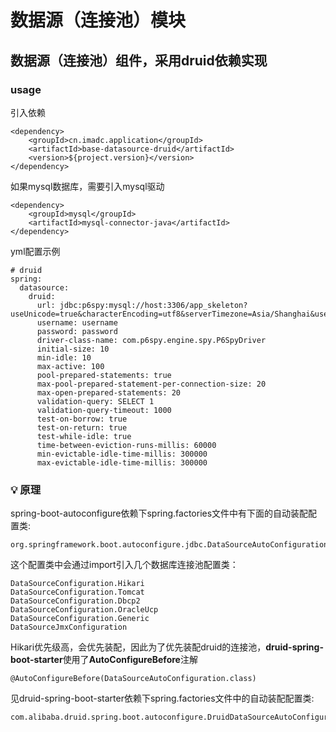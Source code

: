 # 数据源（连接池）模块

## 数据源（连接池）组件，采用druid依赖实现

### usage

引入依赖
~~~
<dependency>
    <groupId>cn.imadc.application</groupId>
    <artifactId>base-datasource-druid</artifactId>
    <version>${project.version}</version>
</dependency>
~~~
如果mysql数据库，需要引入mysql驱动
~~~
<dependency>
    <groupId>mysql</groupId>
    <artifactId>mysql-connector-java</artifactId>
</dependency>
~~~

yml配置示例
~~~
# druid
spring:
  datasource:
    druid:
      url: jdbc:p6spy:mysql://host:3306/app_skeleton?useUnicode=true&characterEncoding=utf8&serverTimezone=Asia/Shanghai&useSSL=false
      username: username
      password: password
      driver-class-name: com.p6spy.engine.spy.P6SpyDriver
      initial-size: 10
      min-idle: 10
      max-active: 100
      pool-prepared-statements: true
      max-pool-prepared-statement-per-connection-size: 20
      max-open-prepared-statements: 20
      validation-query: SELECT 1
      validation-query-timeout: 1000
      test-on-borrow: true
      test-on-return: true
      test-while-idle: true
      time-between-eviction-runs-millis: 60000
      min-evictable-idle-time-millis: 300000
      max-evictable-idle-time-millis: 300000
~~~

### 💡 原理
spring-boot-autoconfigure依赖下spring.factories文件中有下面的自动装配配置类:
~~~
org.springframework.boot.autoconfigure.jdbc.DataSourceAutoConfiguration
~~~
这个配置类中会通过import引入几个数据库连接池配置类：
~~~
DataSourceConfiguration.Hikari
DataSourceConfiguration.Tomcat
DataSourceConfiguration.Dbcp2
DataSourceConfiguration.OracleUcp
DataSourceConfiguration.Generic
DataSourceJmxConfiguration
~~~
Hikari优先级高，会优先装配，因此为了优先装配druid的连接池，**druid-spring-boot-starter**使用了**AutoConfigureBefore**注解
~~~
@AutoConfigureBefore(DataSourceAutoConfiguration.class)
~~~
见druid-spring-boot-starter依赖下spring.factories文件中的自动装配配置类:
~~~
com.alibaba.druid.spring.boot.autoconfigure.DruidDataSourceAutoConfigure
~~~

